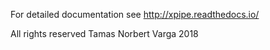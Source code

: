 For detailed documentation see http://xpipe.readthedocs.io/


All rights reserved Tamas Norbert Varga 2018
